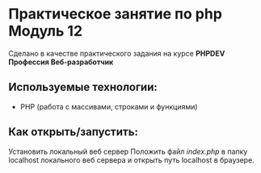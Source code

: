 # Практическое занятие по php Модуль 12

Сделано в качестве практического задания на курсе **PHPDEV Профессия Веб-разработчик**

## Используемые технологии:

* PHP (работа с массивами, строками и функциями)

## Как открыть/запустить:
Установить локальный веб сервер
Положить файл *index.php* в папку localhost локального веб сервера и открыть путь localhost в браузере.
